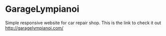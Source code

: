 # GarageLympianoi
Simple responsive website for car repair shop.
This is the link to check it out http://garagelympianoi.com/
